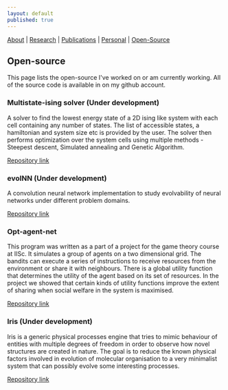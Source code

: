 ```yaml
---
layout: default
published: true
---
```


[About](/)   |   [Research](/projects.html)   |    [Publications](/pubs.html)   |   [Personal](/personal.html)   |   [Open-Source](/prog.html)

## Open-source
This page lists the open-source I've worked on or am currently working. All of the source code is available in on my github account.

### Multistate-ising solver (Under development)
A solver to find the lowest energy state of a 2D ising like system with each cell containing any number of states. The list of accessible states, a hamiltonian and system size etc is provided by the user. The solver then performs optimization over the system cells using multiple methods - Steepest descent, Simulated annealing and Genetic Algorithm.

[Repository link](https://github.com/aVeryStrangeLoop/multistate-ising)

### evolNN (Under development)
A convolution neural network implementation to study evolvability of neural networks under different problem domains.

[Repository link](https://github.com/aVeryStrangeLoop/evolNN)

### Opt-agent-net
This program was written as a part of a project for the game theory course at IISc. It simulates a group of agents on a two dimensional grid. The bandits can execute a series of instructions to receive resources from the environment or share it with neighbours.  There is a global utility function that determines the utility of the agent based on its set of resources. In the project we showed that certain kinds of utility functions improve the extent of sharing when social welfare in the system is maximised.

[Repository link](https://github.com/aVeryStrangeLoop/opt-agent-net)

### Iris (Under development)
Iris is a generic physical processes engine that tries to mimic behaviour of entities with multiple degrees of freedom in order to observe how novel structures are created in nature. The goal is to reduce the known physical factors involved in evolution of molecular organisation to a very minimalist system that can possibly evolve some interesting processes.

[Repository link](https://github.com/aVeryStrangeLoop/iris)
